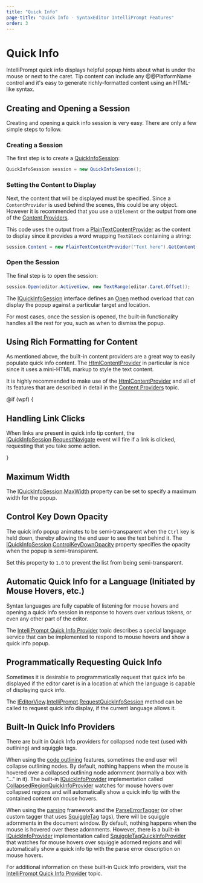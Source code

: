 ```yaml
---
title: "Quick Info"
page-title: "Quick Info - SyntaxEditor IntelliPrompt Features"
order: 3
---
```

# Quick Info

IntelliPrompt quick info displays helpful popup hints about what is under the mouse or next to the caret.  Tip content can include any @@PlatformName control and it's easy to generate richly-formatted content using an HTML-like syntax.

## Creating and Opening a Session

Creating and opening a quick info session is very easy.  There are only a few simple steps to follow.

### Creating a Session

The first step is to create a [QuickInfoSession](xref:@ActiproUIRoot.Controls.SyntaxEditor.IntelliPrompt.Implementation.QuickInfoSession):

```csharp
QuickInfoSession session = new QuickInfoSession();
```

### Setting the Content to Display

Next, the content that will be displayed must be specified.  Since a `ContentProvider` is used behind the scenes, this could be any object.  However it is recommended that you use a `UIElement` or the output from one of the [Content Providers](popup-content-providers.md).

This code uses the output from a [PlainTextContentProvider](xref:@ActiproUIRoot.Controls.SyntaxEditor.IntelliPrompt.Implementation.PlainTextContentProvider) as the content to display since it provides a word wrapping `TextBlock` containing a string:

```csharp
session.Content = new PlainTextContentProvider("Text here").GetContent();
```

### Open the Session

The final step is to open the session:

```csharp
session.Open(editor.ActiveView, new TextRange(editor.Caret.Offset));
```

The [IQuickInfoSession](xref:@ActiproUIRoot.Controls.SyntaxEditor.IntelliPrompt.IQuickInfoSession) interface defines an [Open](xref:@ActiproUIRoot.Controls.SyntaxEditor.IntelliPrompt.IQuickInfoSession.Open*) method overload that can display the popup against a particular target and location.

For most cases, once the session is opened, the built-in functionality handles all the rest for you, such as when to dismiss the popup.

## Using Rich Formatting for Content

As mentioned above, the built-in content providers are a great way to easily populate quick info content.  The [HtmlContentProvider](xref:@ActiproUIRoot.Controls.SyntaxEditor.IntelliPrompt.Implementation.HtmlContentProvider) in particular is nice since it uses a mini-HTML markup to style the text content.

It is highly recommended to make use of the [HtmlContentProvider](xref:@ActiproUIRoot.Controls.SyntaxEditor.IntelliPrompt.Implementation.HtmlContentProvider) and all of its features that are described in detail in the [Content Providers](popup-content-providers.md) topic.

@if (wpf) {

## Handling Link Clicks

When links are present in quick info tip content, the [IQuickInfoSession](xref:@ActiproUIRoot.Controls.SyntaxEditor.IntelliPrompt.IQuickInfoSession).[RequestNavigate](xref:@ActiproUIRoot.Controls.SyntaxEditor.IntelliPrompt.IQuickInfoSession.RequestNavigate) event will fire if a link is clicked, requesting that you take some action.

}

## Maximum Width

The [IQuickInfoSession](xref:@ActiproUIRoot.Controls.SyntaxEditor.IntelliPrompt.IQuickInfoSession).[MaxWidth](xref:@ActiproUIRoot.Controls.SyntaxEditor.IntelliPrompt.IQuickInfoSession.MaxWidth) property can be set to specify a maximum width for the popup.

## Control Key Down Opacity

The quick info popup animates to be semi-transparent when the `Ctrl` key is held down, thereby allowing the end user to see the text behind it.  The [IQuickInfoSession](xref:@ActiproUIRoot.Controls.SyntaxEditor.IntelliPrompt.IQuickInfoSession).[ControlKeyDownOpacity](xref:@ActiproUIRoot.Controls.SyntaxEditor.IntelliPrompt.IQuickInfoSession.ControlKeyDownOpacity) property specifies the opacity when the popup is semi-transparent.

Set this property to `1.0` to prevent the list from being semi-transparent.

## Automatic Quick Info for a Language (Initiated by Mouse Hovers, etc.)

Syntax languages are fully capable of listening for mouse hovers and opening a quick info session in response to hovers over various tokens, or even any other part of the editor.

The [IntelliPrompt Quick Info Provider](../../language-creation/provider-services/quick-info-provider.md) topic describes a special language service that can be implemented to respond to mouse hovers and show a quick info popup.

## Programmatically Requesting Quick Info

Sometimes it is desirable to programmatically request that quick info be displayed if the editor caret is in a location at which the language is capable of displaying quick info.

The [IEditorView](xref:@ActiproUIRoot.Controls.SyntaxEditor.IEditorView).[IntelliPrompt](xref:@ActiproUIRoot.Controls.SyntaxEditor.IEditorView.IntelliPrompt).[RequestQuickInfoSession](xref:@ActiproUIRoot.Controls.SyntaxEditor.IEditorViewIntelliPrompt.RequestQuickInfoSession*) method can be called to request quick info display, if the current language allows it.

## Built-In Quick Info Providers

There are built in Quick Info providers for collapsed node text (used with outlining) and squiggle tags.

When using the [code outlining](../../user-interface/outlining/outlining-general.md) features, sometimes the end user will collapse outlining nodes. By default, nothing happens when the mouse is hovered over a collapsed outlining node adornment (normally a box with "..." in it). The built-in [IQuickInfoProvider](xref:@ActiproUIRoot.Controls.SyntaxEditor.IntelliPrompt.IQuickInfoProvider) implementation called [CollapsedRegionQuickInfoProvider](xref:@ActiproUIRoot.Controls.SyntaxEditor.IntelliPrompt.Implementation.CollapsedRegionQuickInfoProvider) watches for mouse hovers over collapsed regions and will automatically show a quick info tip with the contained content on mouse hovers.

When using the [parsing](../../text-parsing/parsing/index.md) framework and the [ParseErrorTagger](xref:ActiproSoftware.Text.Tagging.Implementation.ParseErrorTagger) (or other custom tagger that uses [SquiggleTag](xref:ActiproSoftware.Text.Tagging.Implementation.SquiggleTag) tags), there will be squiggle adornments in the document window. By default, nothing happens when the mouse is hovered over these adornments. However, there is a built-in [IQuickInfoProvider](xref:@ActiproUIRoot.Controls.SyntaxEditor.IntelliPrompt.IQuickInfoProvider) implementation called [SquiggleTagQuickInfoProvider](xref:@ActiproUIRoot.Controls.SyntaxEditor.IntelliPrompt.Implementation.SquiggleTagQuickInfoProvider) that watches for mouse hovers over squiggle adorned regions and will automatically show a quick info tip with the parse error description on mouse hovers.

For additional information on these built-in Quick Info providers, visit the [IntelliPrompt Quick Info Provider](../../language-creation/provider-services/quick-info-provider.md) topic.
